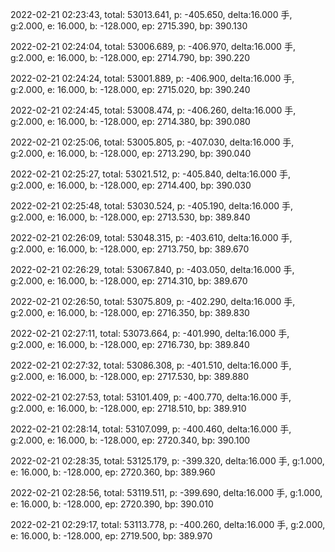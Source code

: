 2022-02-21 02:23:43, total: 53013.641, p: -405.650, delta:16.000 手, g:2.000, e: 16.000, b: -128.000, ep: 2715.390, bp: 390.130

2022-02-21 02:24:04, total: 53006.689, p: -406.970, delta:16.000 手, g:2.000, e: 16.000, b: -128.000, ep: 2714.790, bp: 390.220

2022-02-21 02:24:24, total: 53001.889, p: -406.900, delta:16.000 手, g:2.000, e: 16.000, b: -128.000, ep: 2715.020, bp: 390.240

2022-02-21 02:24:45, total: 53008.474, p: -406.260, delta:16.000 手, g:2.000, e: 16.000, b: -128.000, ep: 2714.380, bp: 390.080

2022-02-21 02:25:06, total: 53005.805, p: -407.030, delta:16.000 手, g:2.000, e: 16.000, b: -128.000, ep: 2713.290, bp: 390.040

2022-02-21 02:25:27, total: 53021.512, p: -405.840, delta:16.000 手, g:2.000, e: 16.000, b: -128.000, ep: 2714.400, bp: 390.030

2022-02-21 02:25:48, total: 53030.524, p: -405.190, delta:16.000 手, g:2.000, e: 16.000, b: -128.000, ep: 2713.530, bp: 389.840

2022-02-21 02:26:09, total: 53048.315, p: -403.610, delta:16.000 手, g:2.000, e: 16.000, b: -128.000, ep: 2713.750, bp: 389.670

2022-02-21 02:26:29, total: 53067.840, p: -403.050, delta:16.000 手, g:2.000, e: 16.000, b: -128.000, ep: 2714.310, bp: 389.670

2022-02-21 02:26:50, total: 53075.809, p: -402.290, delta:16.000 手, g:2.000, e: 16.000, b: -128.000, ep: 2716.350, bp: 389.830

2022-02-21 02:27:11, total: 53073.664, p: -401.990, delta:16.000 手, g:2.000, e: 16.000, b: -128.000, ep: 2716.730, bp: 389.840

2022-02-21 02:27:32, total: 53086.308, p: -401.510, delta:16.000 手, g:2.000, e: 16.000, b: -128.000, ep: 2717.530, bp: 389.880

2022-02-21 02:27:53, total: 53101.409, p: -400.770, delta:16.000 手, g:2.000, e: 16.000, b: -128.000, ep: 2718.510, bp: 389.910

2022-02-21 02:28:14, total: 53107.099, p: -400.460, delta:16.000 手, g:2.000, e: 16.000, b: -128.000, ep: 2720.340, bp: 390.100

2022-02-21 02:28:35, total: 53125.179, p: -399.320, delta:16.000 手, g:1.000, e: 16.000, b: -128.000, ep: 2720.360, bp: 389.960

2022-02-21 02:28:56, total: 53119.511, p: -399.690, delta:16.000 手, g:1.000, e: 16.000, b: -128.000, ep: 2720.390, bp: 390.010

2022-02-21 02:29:17, total: 53113.778, p: -400.260, delta:16.000 手, g:2.000, e: 16.000, b: -128.000, ep: 2719.500, bp: 389.970